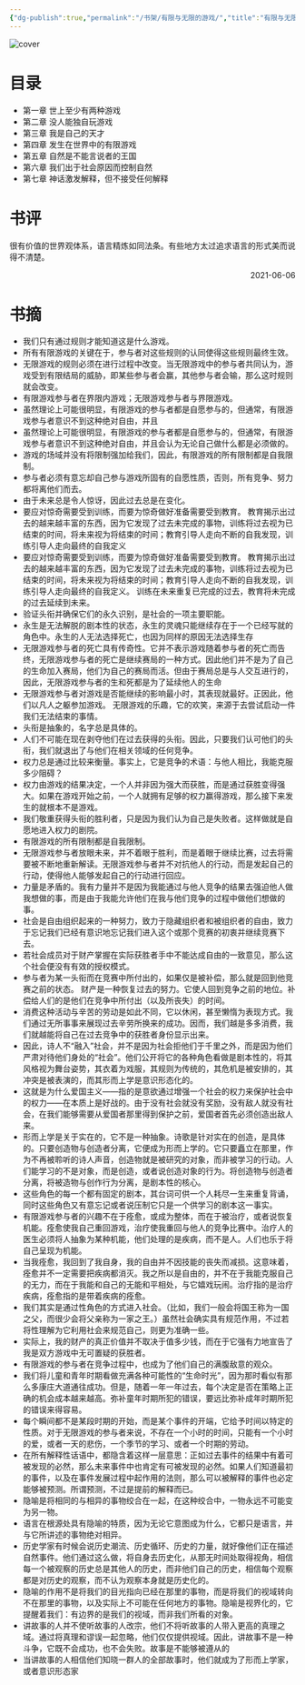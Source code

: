 ```yaml
---
{"dg-publish":true,"permalink":"/书架/有限与无限的游戏/","title":"有限与无限的游戏","created":"2025-10-10 12:17","updated":"2025-10-10 12:42"}
---
```



![cover](https://s2.loli.net/2025/10/10/u6oBCURnXifNxYM.png)

# 目录

  - 第一章 世上至少有两种游戏
  - 第二章 没人能独自玩游戏
  - 第三章 我是自己的天才
  - 第四章 发生在世界中的有限游戏
  - 第五章 自然是不能言说者的王国
  - 第六章 我们出于社会原因而控制自然
  - 第七章 神话激发解释，但不接受任何解释

# 书评

很有价值的世界观体系，语言精炼如同法条。有些地方太过追求语言的形式美而说得不清楚。

<p align="right">2021-06-06</p>

# 书摘

- 我们只有通过规则才能知道这是什么游戏。
- 所有有限游戏的关键在于，参与者对这些规则的认同使得这些规则最终生效。
- 无限游戏的规则必须在进行过程中改变。当无限游戏中的参与者共同认为，游戏受到有限结局的威胁，即某些参与者会赢，其他参与者会输，那么这时规则就会改变。
- 有限游戏参与者在界限内游戏；无限游戏参与者与界限游戏。
- 虽然理论上可能很明显，有限游戏的参与者都是自愿参与的，但通常，有限游戏参与者意识不到这种绝对自由，并且
- 虽然理论上可能很明显，有限游戏的参与者都是自愿参与的，但通常，有限游戏参与者意识不到这种绝对自由，并且会认为无论自己做什么都是必须做的。
- 游戏的场域并没有将限制强加给我们，因此，有限游戏的所有限制都是自我限制。
- 参与者必须有意忘却自己参与游戏所固有的自愿性质，否则，所有竞争、努力都将离他们而去。
- 由于未来总是令人惊讶，因此过去总是在变化。
- 要应对惊奇需要受到训练，而要为惊奇做好准备需要受到教育。 教育揭示出过去的越来越丰富的东西，因为它发现了过去未完成的事物，训练将过去视为已结束的时间，将未来视为将结束的时间；教育引导人走向不断的自我发现，训练引导人走向最终的自我定义
- 要应对惊奇需要受到训练，而要为惊奇做好准备需要受到教育。 教育揭示出过去的越来越丰富的东西，因为它发现了过去未完成的事物，训练将过去视为已结束的时间，将未来视为将结束的时间；教育引导人走向不断的自我发现，训练引导人走向最终的自我定义。 训练在未来重复已完成的过去，教育将未完成的过去延续到未来。
- 验证头衔并确保它们的永久识别，是社会的一项主要职能。
- 永生是无法解脱的剧本性的状态，永生的灵魂只能继续存在于一个已经写就的角色中。永生的人无法选择死亡，也因为同样的原因无法选择生存
- 无限游戏参与者的死亡具有传奇性。它并不表示游戏随着参与者的死亡而告终，无限游戏参与者的死亡是继续赛局的一种方式。因此他们并不是为了自己的生命加入赛局，他们为自己的赛局而活。但由于赛局总是与人交互进行的，因此，无限游戏参与者的生和死都是为了延续他人的生命
- 无限游戏参与者对游戏是否能继续的影响最小时，其表现就最好。正因此，他们以凡人之躯参加游戏。 无限游戏的乐趣，它的欢笑，来源于去尝试启动一件我们无法结束的事情。
- 头衔是抽象的，名字总是具体的。
- 人们不可能在现在剥夺他们在过去获得的头衔。因此，只要我们认可他们的头衔，我们就退出了与他们在相关领域的任何竞争。
- 权力总是通过比较来衡量。事实上，它是竞争的术语：与他人相比，我能克服多少阻碍？
- 权力由游戏的结果决定，一个人并非因为强大而获胜，而是通过获胜变得强大。如果在游戏开始之前，一个人就拥有足够的权力赢得游戏，那么接下来发生的就根本不是游戏。
- 我们敬重获得头衔的胜利者，只是因为我们认为自己是失败者。这样做就是自愿地进入权力的剧院。
- 有限游戏的所有限制都是自我限制。
- 无限游戏参与者放眼未来，并不着眼于胜利，而是着眼于继续比赛，过去将需要被不断地重新解读。无限游戏参与者并不对抗他人的行动，而是发起自己的行动，使得他人能够发起自己的行动进行回应。
- 力量是矛盾的。我有力量并不是因为我能通过与他人竞争的结果去强迫他人做我想做的事，而是由于我能允许他们在我与他们竞争的过程中做他们想做的事。
- 社会是自由组织起来的一种努力，致力于隐藏组织者和被组织者的自由，致力于忘记我们已经有意识地忘记我们进入这个或那个竞赛的初衷并继续竞赛下去。
- 若社会成员对于财产掌握在实际获胜者手中不能达成自由的一致意见，那么这个社会便没有有效的授权模式。
- 参与者为某一头衔而在竞赛中所付出的，如果仅是被补偿，那么就是回到他竞赛之前的状态。 财产是一种恢复过去的努力。它使人回到竞争之前的地位。补偿给人们的是他们在竞争中所付出（以及所丧失）的时间。
- 消费这种活动与辛苦的劳动是如此不同，它以休闲，甚至懒惰为表现方式。我们通过无所事事来展现过去辛劳所换来的成功。因而，我们越是多多消费，我们就越能将自己在过去竞争中的获胜者身份显示出来。
- 因此，诗人不“融入”社会，并不是因为社会拒他们于千里之外，而是因为他们严肃对待他们身处的“社会”。他们公开将它的各种角色看做是剧本性的，将其风格视为舞台姿势，其衣着为戏服，其规则为传统的，其危机是被安排的，其冲突是被表演的，而其形而上学是意识形态化的。
- 这就是为什么爱国主义——指的是意欲通过增强一个社会的权力来保护社会中的权力——在本质上是好战的。由于没有社会就没有奖励，没有敌人就没有社会，在我们能够需要从爱国者那里得到保护之前，爱国者首先必须创造出敌人来。
- 形而上学是关于实在的，它不是一种抽象。诗歌是针对实在的创造，是具体的。只要创造物与创造者分离，它便成为形而上学的。它只要矗立在那里，作为不再被聆听的诗人声音，创造物就是被研究的对象，而非被学习的行动。人们能学习的不是对象，而是创造，或者说创造对象的行为。将创造物与创造者分离，将被造物与创作行为分离，是剧本性的核心。
- 这些角色的每一个都有固定的剧本，其台词可供一个人耗尽一生来重复背诵，同时这些角色又有意忘记或者说压制它只是一个供学习的剧本这一事实。
- 有限游戏参与者的兴趣不在于痊愈，或成为整体，而在于被治疗，或者说恢复机能。痊愈使我自己重回游戏，治疗使我重回与他人的竞争比赛中。治疗人的医生必须将人抽象为某种机能，他们处理的是疾病，而不是人。人们也乐于将自己呈现为机能。
- 当我痊愈，我回到了我自身，我的自由并不因技能的丧失而减损。这意味着，痊愈并不一定需要把疾病都消灭。我之所以是自由的，并不在于我能克服自己的无力，而在于我能和自己的无能和平相处，与它嬉戏玩闹。治疗指的是治疗疾病，痊愈指的是带着疾病的痊愈。
- 我们其实是通过性角色的方式进入社会。（比如，我们一般会将国王称为一国之父，而很少会将父亲称为一家之王。）虽然社会确实具有规范作用，不过若将性理解为它利用社会来规范自己，则更为准确一些。
- 实际上，我的财产的真正价值并不取决于值多少钱，而在于它强有力地宣告了我是双方游戏中无可置疑的获胜者。
- 有限游戏的参与者在竞争过程中，也成为了他们自己的满腹敌意的观众。
- 我们将儿童和青年时期看做充满各种可能性的“生命时光”，因为那时看似有那么多康庄大道通往成功。但是，随着一年一年过去，每个决定是否在策略上正确的机会成本越来越高。弥补童年时期所犯的错误，要远比弥补成年时期所犯的错误来得容易。
- 每个瞬间都不是某段时期的开始，而是某个事件的开端，它给予时间以特定的性质。对于无限游戏的参与者来说，不存在一个小时的时间，只能有一个小时的爱，或者一天的悲伤，一个季节的学习、或者一个时期的劳动。
- 在所有解释性话语中，都隐含着这样一层意思：正如过去事件的结果中有着可被发现的必然，那么未来事件中也肯定有可被发现的必然。如果人们知道最初的事件，以及在事件发展过程中起作用的法则，那么可以被解释的事件也必定能够被预测。所谓预测，不过是提前的解释而已。
- 隐喻是将相同的与相异的事物绞合在一起，在这种绞合中，一物永远不可能变为另一物。
- 语言在根源处具有隐喻的特质，因为无论它意图成为什么，它都只是语言，并与它所讲述的事物绝对相异。
- 历史学家有时候会说历史潮流、历史循环、历史的力量，就好像他们正在描述自然事件。他们通过这么做，将自身去历史化，从那无时间处取得视角，相信每一个被观察的历史总是其他人的历史，而非他们自己的历史，相信每个观察都是对历史的观察，而不认为观察本身就是历史化的。
- 隐喻的作用不是将我们的目光指向已经在那里的事物，而是将我们的视域转向不在那里的事物，以及实际上不可能在任何地方的事物。隐喻是视界化的，它提醒着我们：有边界的是我们的视域，而非我们所看的对象。
- 讲故事的人并不使听故事的人改宗，他们不将听故事的人带入更高的真理之域。通过将真理和谬误一起忽略，他们仅仅提供视域。因此，讲故事不是一种斗争，它既不会成功，也不会失败。故事是不能够被遵从的
- 当讲故事的人相信他们知晓一群人的全部故事时，他们就成为了形而上学家，或者意识形态家
